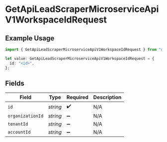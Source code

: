 # GetApiLeadScraperMicroserviceApiV1WorkspaceIdRequest

## Example Usage

```typescript
import { GetApiLeadScraperMicroserviceApiV1WorkspaceIdRequest } from "oppulence-backend-sdk/models/operations";

let value: GetApiLeadScraperMicroserviceApiV1WorkspaceIdRequest = {
  id: "<id>",
};
```

## Fields

| Field              | Type               | Required           | Description        |
| ------------------ | ------------------ | ------------------ | ------------------ |
| `id`               | *string*           | :heavy_check_mark: | N/A                |
| `organizationId`   | *string*           | :heavy_minus_sign: | N/A                |
| `tenantId`         | *string*           | :heavy_minus_sign: | N/A                |
| `accountId`        | *string*           | :heavy_minus_sign: | N/A                |